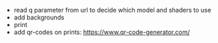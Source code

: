 

- read q parameter from url to decide which model and shaders to use
- add backgrounds
- print
- add qr-codes on prints: https://www.qr-code-generator.com/